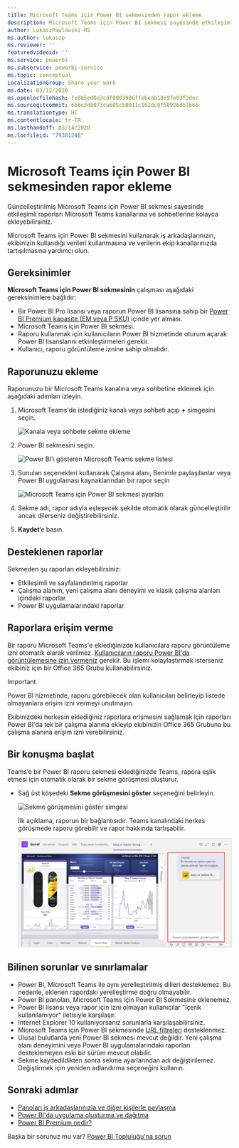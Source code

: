 ```yaml
---
title: Microsoft Teams için Power BI sekmesinden rapor ekleme
description: Microsoft Teams için Power BI sekmesi sayesinde etkileşimli raporları kanallara ve sohbetlere kolayca ekleyebilirsiniz.
author: LukaszPawlowski-MS
ms.author: lukaszp
ms.reviewer: ''
featuredvideoid: ''
ms.service: powerbi
ms.subservice: powerbi-service
ms.topic: conceptual
LocalizationGroup: Share your work
ms.date: 03/12/2020
ms.openlocfilehash: fe8b5ed0e3cdf0003986ffe6eab18e97e83f3dec
ms.sourcegitcommit: 6bbc3d0073ca605c50911c162dc9f58926db7b66
ms.translationtype: HT
ms.contentlocale: tr-TR
ms.lasthandoff: 03/14/2020
ms.locfileid: "79381248"
---
```

# <a name="embed-report-with-the-power-bi-tab-for-microsoft-teams"></a>Microsoft Teams için Power BI sekmesinden rapor ekleme

Güncelleştirilmiş Microsoft Teams için Power BI sekmesi sayesinde etkileşimli raporları Microsoft Teams kanallarına ve sohbetlerine kolayca ekleyebilirsiniz.

Microsoft Teams için Power BI sekmesini kullanarak iş arkadaşlarınızın, ekibinizin kullandığı verileri kullanmasına ve verilerin ekip kanallarınızda tartışılmasına yardımcı olun.

## <a name="requirements"></a>Gereksinimler

**Microsoft Teams için Power BI sekmesinin** çalışması aşağıdaki gereksinimlere bağlıdır:

- Bir Power BI Pro lisansı veya raporun Power BI lisansına sahip bir [Power BI Premium kapasite (EM veya P SKU)](service-premium-what-is.md) içinde yer alması.
- Microsoft Teams için Power BI sekmesi.
- Raporu kullanmak için kullanıcıların Power BI hizmetinde oturum açarak Power BI lisanslarını etkinleştirmeleri gerekir.
- Kullanıcı, raporu görüntüleme iznine sahip olmalıdır.

## <a name="embed-your-report"></a>Raporunuzu ekleme
Raporunuzu bir Microsoft Teams kanalına veya sohbetine eklemek için aşağıdaki adımları izleyin.

1. Microsoft Teams'de istediğiniz kanalı veya sohbeti açıp **+** simgesini seçin.

    ![Kanala veya sohbete sekme ekleme](media/service-embed-report-microsoft-teams/service-embed-report-microsoft-teams-add.png)

2. Power BI sekmesini seçin.

    ![Power BI'ı gösteren Microsoft Teams sekme listesi](media/service-embed-report-microsoft-teams/service-embed-report-microsoft-teams-tab.png)

3. Sunulan seçenekleri kullanarak Çalışma alanı, Benimle paylaşılanlar veya Power BI uygulaması kaynaklarından bir rapor seçin

    ![Microsoft Teams için Power BI sekmesi ayarları](media/service-embed-report-microsoft-teams/service-embed-report-microsoft-teams-tab-settings.png)

4. Sekme adı, rapor adıyla eşleşecek şekilde otomatik olarak güncelleştirilir ancak dilerseniz değiştirebilirsiniz. 

5. **Kaydet**’e basın.

## <a name="supported-reports"></a>Desteklenen raporlar

Sekmeden şu raporları ekleyebilirsiniz:

- Etkileşimli ve sayfalandırılmış raporlar
- Çalışma alanım, yeni çalışma alanı deneyimi ve klasik çalışma alanları içindeki raporlar
- Power BI uygulamalarındaki raporlar


## <a name="grant-access-to-reports"></a>Raporlara erişim verme

Bir raporu Microsoft Teams'e eklediğinizde kullanıcılara raporu görüntüleme izni otomatik olarak verilmez. [Kullanıcıların raporu Power BI'da görüntülemesine izin vermeniz](service-share-dashboards.md) gerekir. Bu işlemi kolaylaştırmak isterseniz ekibiniz için bir Office 365 Grubu kullanabilirsiniz. 

> [!IMPORTANT]
> Power BI hizmetinde, raporu görebilecek olan kullanıcıları belirleyip listede olmayanlara erişim izni vermeyi unutmayın.

Ekibinizdeki herkesin eklediğiniz raporlara erişmesini sağlamak için raporları Power BI'da tek bir çalışma alanına ekleyip ekibinizin Office 365 Grubuna bu çalışma alanına erişim izni verebilirsiniz.

## <a name="start-a-conversation"></a>Bir konuşma başlat

Teams’e bir Power BI raporu sekmesi eklediğinizde Teams, rapora eşlik etmesi için otomatik olarak bir sekme görüşmesi oluşturur. 

- Sağ üst köşedeki **Sekme görüşmesini göster** seçeneğini belirleyin.

    ![Sekme görüşmesini göster simgesi](media/service-embed-report-microsoft-teams/power-bi-teams-conversation-icon.png)

    İlk açıklama, raporun bir bağlantısıdır. Teams kanalındaki herkes görüşmede raporu görebilir ve rapor hakkında tartışabilir.

    ![Sekme görüşmesi](media/service-embed-report-microsoft-teams/power-bi-teams-conversation-tab.png)

## <a name="known-issues-and-limitations"></a>Bilinen sorunlar ve sınırlamalar

- Power BI, Microsoft Teams ile aynı yerelleştirilmiş dilleri desteklemez. Bu nedenle, eklenen rapordaki yerelleştirme doğru olmayabilir.
- Power BI panoları, Microsoft Teams için Power BI Sekmesine eklenemez.
- Power BI lisansı veya rapor için izni olmayan kullanıcılar "İçerik kullanılamıyor" iletisiyle karşılaşır.
- Internet Explorer 10 kullanıyorsanız sorunlarla karşılaşabilirsiniz. <!--You can look at the [browsers support for Power BI](consumer/end-user-browsers.md) and for [Office 365](https://products.office.com/office-system-requirements#Browsers-section). -->
- Microsoft Teams için Power BI sekmesinde [URL filtreleri](service-url-filters.md) desteklenmez.
- Ulusal bulutlarda yeni Power BI sekmesi mevcut değildir. Yeni çalışma alanı deneyimini veya Power BI uygulamalarındaki raporları desteklemeyen eski bir sürüm mevcut olabilir. 
- Sekme kaydedildikten sonra sekme ayarlarından adı değiştirilemez. Değiştirmek için yeniden adlandırma seçeneğini kullanın.

## <a name="next-steps"></a>Sonraki adımlar
- [Panoları iş arkadaşlarınızla ve diğer kişilerle paylaşma](service-share-dashboards.md)  
- [Power BI'da uygulama oluşturma ve dağıtma](service-create-distribute-apps.md)  
- [Power BI Premium nedir?](service-premium-what-is.md)

Başka bir sorunuz mu var? [Power BI Topluluğu'na sorun](https://community.powerbi.com/)
